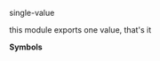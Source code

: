 <a name="module_single-value"></a>
single-value

this module exports one value, that's it

  
**Symbols**  

